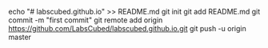 echo "# labscubed.github.io" >> README.md
git init
git add README.md
git commit -m "first commit"
git remote add origin https://github.com/LabsCubed/labscubed.github.io.git
git push -u origin master

